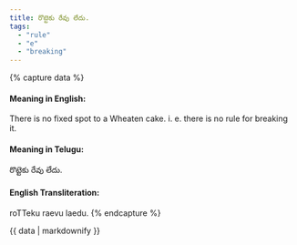 ```yaml
---
title: రొట్టెకు రేవు లేదు.
tags:
  - "rule"
  - "e"
  - "breaking"
---
```


{% capture data %}
#### Meaning in English:
There is no fixed spot to a Wheaten cake.
i. e. there is no rule for breaking it.

#### Meaning in Telugu:
రొట్టెకు రేవు లేదు.

#### English Transliteration:
roTTeku raevu laedu.
{% endcapture %}

{{ data | markdownify }}


